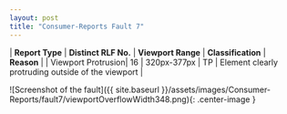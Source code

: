 ```yaml
---
layout: post
title: "Consumer-Reports Fault 7"
---
```

| **Report Type** | **Distinct RLF No.** | **Viewport Range** | **Classification** | **Reason** |
| Viewport Protrusion| 16 | 320px-377px | TP | Element clearly protruding outside of the viewport | 

![Screenshot of the fault]({{ site.baseurl }}/assets/images/Consumer-Reports/fault7/viewportOverflowWidth348.png){: .center-image }